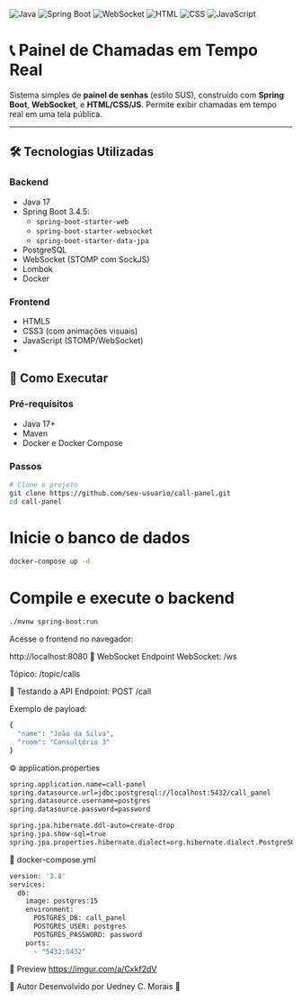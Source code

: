 ![Java](https://img.shields.io/badge/Java-17-red?logo=java&style=flat-square)
![Spring Boot](https://img.shields.io/badge/Spring%20Boot-3.2-brightgreen?logo=springboot&style=flat-square)
![WebSocket](https://img.shields.io/badge/WebSocket-Enabled-blueviolet?logo=websockets&style=flat-square)
![HTML](https://img.shields.io/badge/HTML-5-orange?logo=html5&style=flat-square)
![CSS](https://img.shields.io/badge/CSS-3-blue?logo=css3&style=flat-square)
![JavaScript](https://img.shields.io/badge/JavaScript-ES6-yellow?logo=javascript&style=flat-square)


# 📞 Painel de Chamadas em Tempo Real

Sistema simples de **painel de senhas** (estilo SUS), construído com **Spring Boot**, **WebSocket**, e **HTML/CSS/JS**. Permite exibir chamadas em tempo real em uma tela pública.

---

## 🛠️ Tecnologias Utilizadas

### Backend
- Java 17
- Spring Boot 3.4.5:
  - `spring-boot-starter-web`
  - `spring-boot-starter-websocket`
  - `spring-boot-starter-data-jpa`
- PostgreSQL
- WebSocket (STOMP com SockJS)
- Lombok
- Docker

### Frontend
- HTML5
- CSS3 (com animações visuais)
- JavaScript (STOMP/WebSocket)
- 
## 🚀 Como Executar

### Pré-requisitos
- Java 17+
- Maven
- Docker e Docker Compose

### Passos

```bash
# Clone o projeto
git clone https://github.com/seu-usuario/call-panel.git
cd call-panel
```
# Inicie o banco de dados
```bash
docker-compose up -d
```
# Compile e execute o backend
```bash
./mvnw spring-boot:run
```
Acesse o frontend no navegador:

http://localhost:8080
📡 WebSocket
Endpoint WebSocket: /ws

Tópico: /topic/calls

🧪 Testando a API
Endpoint: POST /call

Exemplo de payload:
```bash
{
  "name": "João da Silva",
  "room": "Consultório 3"
}
```

⚙️ application.properties
```bash
spring.application.name=call-panel
spring.datasource.url=jdbc:postgresql://localhost:5432/call_panel
spring.datasource.username=postgres
spring.datasource.password=password

spring.jpa.hibernate.ddl-auto=create-drop
spring.jpa.show-sql=true
spring.jpa.properties.hibernate.dialect=org.hibernate.dialect.PostgreSQLDialect
```

🐳 docker-compose.yml
```bash
version: '3.8'
services:
  db:
    image: postgres:15
    environment:
      POSTGRES_DB: call_panel
      POSTGRES_USER: postgres
      POSTGRES_PASSWORD: password
    ports:
      - "5432:5432"
```
📸 Preview
https://imgur.com/a/Cxkf2dV

👤 Autor
Desenvolvido por Uedney C. Morais 🚀
